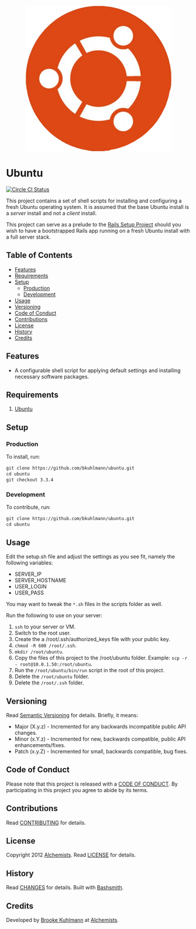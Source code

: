 <p align="center">
  <img src="ubuntu.png" alt="Ubuntu Icon"/>
</p>

# Ubuntu

[![Circle CI Status](https://circleci.com/gh/bkuhlmann/ubuntu.svg?style=svg)](https://circleci.com/gh/bkuhlmann/ubuntu)

This project contains a set of shell scripts for installing and configuring a fresh Ubuntu operating
system. It is assumed that the base Ubuntu install is a _server_ install and not a _client_ install.

This project can serve as a prelude to the [Rails Setup Project](https://github.com/bkuhlmann/rails_setup_template)
should you wish to have a bootstrapped Rails app running on a fresh Ubuntu install with a full
server stack.

<!-- Tocer[start]: Auto-generated, don't remove. -->

## Table of Contents

  - [Features](#features)
  - [Requirements](#requirements)
  - [Setup](#setup)
    - [Production](#production)
    - [Development](#development)
  - [Usage](#usage)
  - [Versioning](#versioning)
  - [Code of Conduct](#code-of-conduct)
  - [Contributions](#contributions)
  - [License](#license)
  - [History](#history)
  - [Credits](#credits)

<!-- Tocer[finish]: Auto-generated, don't remove. -->

## Features

- A configurable shell script for applying default settings and installing necessary software
  packages.

## Requirements

1. [Ubuntu](http://www.ubuntu.com)

## Setup

### Production

To install, run:

    git clone https://github.com/bkuhlmann/ubuntu.git
    cd ubuntu
    git checkout 3.3.4

### Development

To contribute, run:

    git clone https://github.com/bkuhlmann/ubuntu.git
    cd ubuntu

## Usage

Edit the setup.sh file and adjust the settings as you see fit, namely the following variables:

- SERVER_IP
- SERVER_HOSTNAME
- USER_LOGIN
- USER_PASS

You may want to tweak the `*.sh` files in the scripts folder as well.

Run the following to use on your server:

1. `ssh` to your server or VM.
1. Switch to the root user.
1. Create the a /root/.ssh/authorized_keys file with your public key.
1. `chmod -R 600 /root/.ssh`.
1. `mkdir /root/ubuntu`.
1. Copy the files of this project to the /root/ubuntu folder. Example:
   `scp -r - root@10.0.1.50:/root/ubuntu`.
1. Run the `/root/ubuntu/bin/run` script in the root of this project.
1. Delete the `/root/ubuntu` folder.
1. Delete the `/root/.ssh` folder.

## Versioning

Read [Semantic Versioning](https://semver.org) for details. Briefly, it means:

- Major (X.y.z) - Incremented for any backwards incompatible public API changes.
- Minor (x.Y.z) - Incremented for new, backwards compatible, public API enhancements/fixes.
- Patch (x.y.Z) - Incremented for small, backwards compatible, bug fixes.

## Code of Conduct

Please note that this project is released with a [CODE OF CONDUCT](CODE_OF_CONDUCT.md). By
participating in this project you agree to abide by its terms.

## Contributions

Read [CONTRIBUTING](CONTRIBUTING.md) for details.

## License

Copyright 2012 [Alchemists](https://www.alchemists.io).
Read [LICENSE](LICENSE.md) for details.

## History

Read [CHANGES](CHANGES.md) for details.
Built with [Bashsmith](https://github.com/bkuhlmann/bashsmith).

## Credits

Developed by [Brooke Kuhlmann](https://www.alchemists.io) at
[Alchemists](https://www.alchemists.io).
